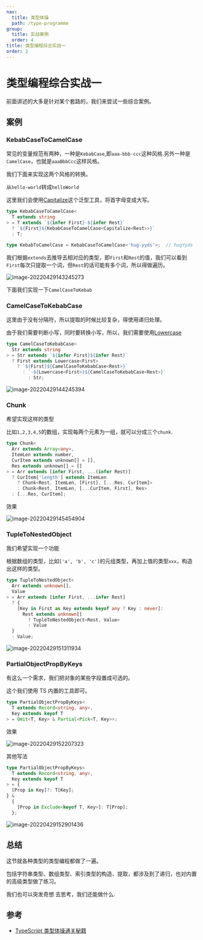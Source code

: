 ```yaml
---
nav:
  title: 类型体操
  path: /type-programme
group:
  title: 实战案例
  order: 4
title: 类型编程综合实战一
order: 2
---
```


# 类型编程综合实战一

前面讲述的大多是针对某个套路的，我们来尝试一些综合案例。

## 案例

### KebabCaseToCamelCase

常见的变量规范有两种，一种是`KebabCase`,即`aaa-bbb-ccc`这种风格.另外一种是`CamelCase`，也就是`aaaBbbCcc`这样风格。

我们下面来实现这两个风格的转换。

从`hello-world`转成`helloWorld`

这里我们会使用[Capitalize](https://www.typescriptlang.org/docs/handbook/2/template-literal-types.html#capitalizestringtype)这个泛型工具，将首字母变成大写。

```ts
type KebabCaseToCamelCase<
  T extends string
> = T extends `${infer First}-${infer Rest}`
  ? `${First}${KebabCaseToCamelCase<Capitalize<Rest>>}`
  : T;

type KebabToCamelCase = KebabCaseToCamelCase<'hug-yyds'>;  // hugYyds
```

我们根据`extends`去推导去相对应的类型，即`First`和`Rest`的值，我们可以看到`First`每次只提取一个词，但`Rest`的话可能有多个词，所以得做遍历。

![image-20220429143245273](../../../assert/image-20220429143245273.png)

下面我们实现一下`CamelCaseToKebab`

### CamelCaseToKebabCase

这里由于没有分隔符，所以提取的时候比较复杂，得使用递归处理。

由于我们需要判断小写，同时要转换小写，所以，我们需要使用[Lowercase](https://www.typescriptlang.org/docs/handbook/2/template-literal-types.html#lowercasestringtype)

```ts
type CamelCaseToKebabCase<
  Str extends string
> = Str extends `${infer First}${infer Rest}`
  ? First extends Lowercase<First>
    ? `${First}${CamelCaseToKebabCase<Rest>}`
      : `-${Lowercase<First>}${CamelCaseToKebabCase<Rest>}`
        : Str;
```

![image-20220429144245394](../../../assert/image-20220429144245394.png)

### Chunk

希望实现这样的类型

比如`1,2,3,4,5`的数组，实现每两个元素为一组，就可以分成三个`chunk`.

```ts
type Chunk<
  Arr extends Array<any>,
  ItemLen extends number,
  CurItem extends unknown[] = [],
  Res extends unknown[] = []
> = Arr extends [infer First, ...(infer Rest)]
  ? CurItem['length'] extends ItemLen
    ? Chunk<Rest, ItemLen, [First], [...Res, CurItem]>
    : Chunk<Rest, ItemLen, [...CurItem, First], Res>
  : [...Res, CurItem];
```

效果

![image-20220429145454904](../../../assert/image-20220429145454904.png)

### TupleToNestedObject

我们希望实现一个功能

根据数组的类型，比如`['a', 'b', 'c']`的元组类型，再加上值的类型`xxx`，构造出这样的类型。

```ts
type TupleToNestedObject<
  Arr extends unknown[],
  Value
> = Arr extends [infer First, ...infer Rest]
  ? {
    [Key in First as Key extends keyof any ? Key : never]:
      Rest extends unknown[]
        ? TupleToNestedObject<Rest, Value>
        : Value
  }
  : Value;
```

![image-20220429151311934](../../../assert/image-20220429151311934.png)

### PartialObjectPropByKeys

有这么一个需求，我们把对象的某些字段置成可选的。

这个我们使用 TS 内置的工具即可。

```ts
type PartialObjectPropByKeys<
  T extends Record<string, any>,
  Key extends keyof T
> = Omit<T, Key> & Partial<Pick<T, Key>>;
```

效果

![image-20220429152207323](../../../assert/image-20220429152207323.png)

其他写法

```ts
type PartialObjectPropByKeys<
  T extends Record<string, any>,
  Key extends keyof T
> = {
  [Prop in Key]?: T[Key];
} &
  {
    [Prop in Exclude<keyof T, Key>]: T[Prop];
  };
```

![image-20220429152901436](../../../assert/image-20220429152901436.png)

## 总结

这节就各种类型的类型编程都做了一遍。

包括字符串类型、数组类型、索引类型的构造、提取，都涉及到了递归，也对内置的高级类型做了练习。

我们也可以突发奇想 去思考，我们还能做什么.

## 参考

- [TypeScript 类型体操通关秘籍](https://juejin.cn/book/7047524421182947366)
